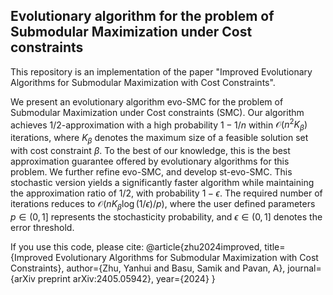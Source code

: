 ## Evolutionary algorithm for the problem of Submodular Maximization under Cost constraints
This repository is an implementation of the paper "Improved Evolutionary Algorithms for Submodular Maximization with Cost Constraints". 

We present an evolutionary algorithm evo-SMC for the problem of Submodular Maximization under Cost constraints (SMC). Our algorithm achieves $1/2$-approximation with a high probability $1-1/n$ within $\mathcal{O}(n^2K_{\beta})$ iterations, where $K_{\beta}$ denotes the maximum size of a feasible solution set with cost constraint $\beta$. To the best of our knowledge, this is the best approximation guarantee offered by evolutionary algorithms for this problem. We further refine evo-SMC, and develop st-evo-SMC. This stochastic version yields a significantly faster algorithm while maintaining the approximation ratio of $1/2$, with probability $1-\epsilon$. The required number of iterations reduces to $\mathcal{O}(nK_{\beta}\log{(1/\epsilon)}/p)$, where the user defined parameters $p \in (0,1]$ represents the stochasticity probability, and $\epsilon \in (0,1]$ denotes the error threshold.

If you use this code, please cite: 
@article{zhu2024improved,
  title={Improved Evolutionary Algorithms for Submodular Maximization with Cost Constraints},
  author={Zhu, Yanhui and Basu, Samik and Pavan, A},
  journal={arXiv preprint arXiv:2405.05942},
  year={2024}
}
